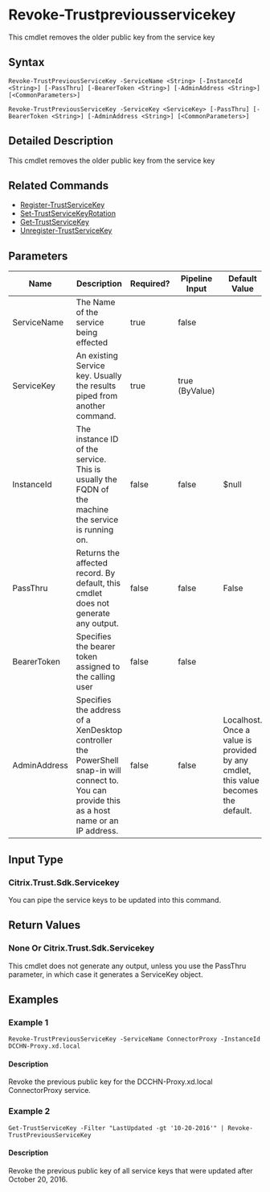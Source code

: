 ﻿
# Revoke-Trustpreviousservicekey
This cmdlet removes the older public key from the service key
## Syntax
```
Revoke-TrustPreviousServiceKey -ServiceName <String> [-InstanceId <String>] [-PassThru] [-BearerToken <String>] [-AdminAddress <String>] [<CommonParameters>]

Revoke-TrustPreviousServiceKey -ServiceKey <ServiceKey> [-PassThru] [-BearerToken <String>] [-AdminAddress <String>] [<CommonParameters>]
```
## Detailed Description
This cmdlet removes the older public key from the service key


## Related Commands

* [Register-TrustServiceKey](./Register-TrustServiceKey/)
* [Set-TrustServiceKeyRotation](./Set-TrustServiceKeyRotation/)
* [Get-TrustServiceKey](./Get-TrustServiceKey/)
* [Unregister-TrustServiceKey](./Unregister-TrustServiceKey/)
## Parameters
| Name   | Description | Required? | Pipeline Input | Default Value |
| --- | --- | --- | --- | --- |
| ServiceName | The Name of the service being effected | true | false |  |
| ServiceKey | An existing Service key.  Usually the results piped from another command. | true | true (ByValue) |  |
| InstanceId | The instance ID of the service.  This is usually the FQDN of the machine the service is running on. | false | false | \$null |
| PassThru | Returns the affected record. By default, this cmdlet does not generate any output. | false | false | False |
| BearerToken | Specifies the bearer token assigned to the calling user | false | false |  |
| AdminAddress | Specifies the address of a XenDesktop controller the PowerShell snap-in will connect to. You can provide this as a host name or an IP address. | false | false | Localhost. Once a value is provided by any cmdlet, this value becomes the default. |

## Input Type

### Citrix.Trust.Sdk.Servicekey
You can pipe the service keys to be updated into this command.
## Return Values

### None Or Citrix.Trust.Sdk.Servicekey
This cmdlet does not generate any output, unless you use the PassThru parameter, in which case it generates a ServiceKey object.
## Examples

### Example 1
```
Revoke-TrustPreviousServiceKey -ServiceName ConnectorProxy -InstanceId DCCHN-Proxy.xd.local
```
#### Description
Revoke the previous public key for the DCCHN-Proxy.xd.local ConnectorProxy service.
### Example 2
```
Get-TrustServiceKey -Filter "LastUpdated -gt '10-20-2016'" | Revoke-TrustPreviousServiceKey
```
#### Description
Revoke the previous public key of all service keys that were updated after October 20, 2016.
